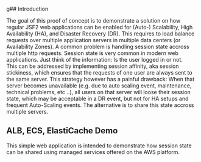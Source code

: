 g## Introduction

The goal of this proof of concept is to demonstrate a solution on how regular JSF2 web applications can be enabled for (Auto-) Scalability, High Availability (HA), and Disaster Recovery (DR). 
This requires to load balance requests over multiple application servers in multiple data centers (or Availability Zones). A common problem is handling session state accross multiple http requests. Session state is very common in modern web applications. Just think of the information: Is the user logged in or not.  
This can be addressed by implementing session affinity, aka session stickiness, which ensures that the requests of one user are always sent to the same server. This strategy however has a painful drawback: When that server becomes unavailable (e.g. due to auto scaling event, maintenance, technical problems, etc ..), all users on that server will loose their session state, which may be acceptable in a DR event, but not for HA setups and frequent Auto-Scaling events.
The alternative is to share this state accross multiple servers.

## ALB, ECS, ElastiCache Demo

This simple web application is intended to demonstrate how session state can be shared using managed services offered on the AWS platform.
